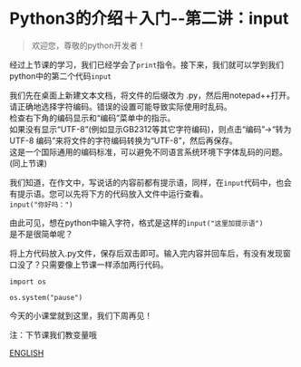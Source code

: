 # Python3的介绍＋入门--第二讲：input

> 欢迎您，尊敬的python开发者！

经过上节课的学习，我们已经学会了```print```指令。接下来，我们就可以学到我们python中的第二个代码```input```

我们先在桌面上新建文本文档，将文件的后缀改为 .py，然后用notepad++打开。  
请正确地选择字符编码。错误的设置可能导致实际使用时乱码。  
检查右下角的编码显示和“编码”菜单中的指示。  
如果没有显示“UTF-8”(例如显示GB2312等其它字符编码)，则点击“编码”->“转为 UTF-8 编码”来将文件的字符编码转换为“UTF-8”，然后再保存。    
这是一个国际通用的编码标准，可以避免不同语言系统环境下字体乱码的问题。(同上节课)

我们知道，在作文中，写说话的内容前都有提示语，同样，在```input```代码中，也会有提示语。您可以先将下方的代码放入文件中运行查看。   
```input("你好吗：")```

由此可见，想在python中输入字符，格式是这样的```input("这里加提示语")```  
是不是很简单呢？

将上方代码放入.py文件，保存后双击即可。输入完内容并回车后，有没有发现窗口没了？只需要像上节课一样添加两行代码。

```import os```

```os.system("pause")```

今天的小课堂就到这里，我们下周再见！

注：下节课我们教变量哦

[ENGLISH](https://translate.google.com/translate?sl=zh-CN&tl=en&u=https://jonathanqwq.github.io/python-class/#/class4)